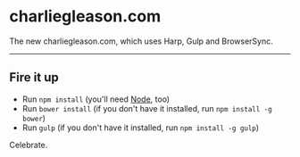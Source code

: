 # charliegleason.com

The new charliegleason.com, which uses Harp, Gulp and BrowserSync.

---

## Fire it up

- Run `npm install` (you'll need [Node](http://nodejs.org/), too)
- Run `bower install` (if you don't have it installed, run `npm install -g bower`)
- Run `gulp` (if you don't have it installed, run `npm install -g gulp`)

Celebrate.
